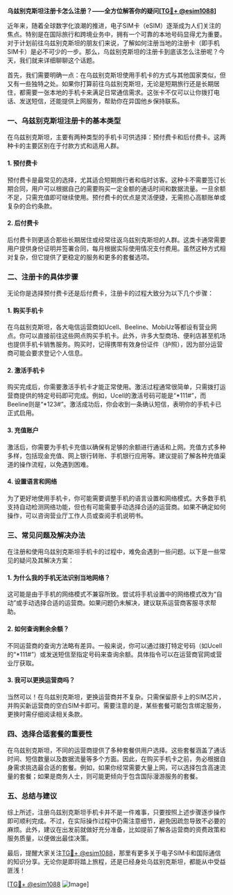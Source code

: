 **乌兹别克斯坦注册卡怎么注册？——全方位解答你的疑问[[TG💪+ @esim1088](https://t.me/s/esim1088)]**

近年来，随着全球数字化浪潮的推进，电子SIM卡（eSIM）逐渐成为人们关注的焦点。特别是在国际旅行和跨境业务中，拥有一个可靠的本地号码显得尤为重要。对于计划前往乌兹别克斯坦的朋友们来说，了解如何注册当地的注册卡（即手机SIM卡）是必不可少的一步。那么，乌兹别克斯坦的注册卡到底该怎么注册呢？今天，我们就来详细聊聊这个话题。

首先，我们需要明确一点：在乌兹别克斯坦使用手机卡的方式与其他国家类似，但又有一些独特之处。如果你打算前往乌兹别克斯坦，无论是短期旅行还是长期居住，都需要一张本地的手机卡来满足日常通信需求。这张卡不仅可以让你拨打电话、发送短信，还能提供上网服务，帮助你在异国他乡保持联系。

### **一、乌兹别克斯坦注册卡的基本类型**

在乌兹别克斯坦，主要有两种类型的手机卡可供选择：预付费卡和后付费卡。这两种卡的主要区别在于付款方式和适用人群。

#### **1. 预付费卡**
预付费卡是最常见的选择，尤其适合短期旅行者和临时访客。这种卡不需要签订长期合同，用户可以根据自己的需要购买一定金额的通话时间和数据流量。一旦余额不足，只需充值即可继续使用。预付费卡的优点是灵活便捷，无需担心高额账单或复杂的合约条款。

#### **2. 后付费卡**
后付费卡则更适合那些长期居住或经常往返乌兹别克斯坦的人群。这类卡通常需要用户提供身份证明并签署合同，每月根据实际使用情况支付费用。虽然这种方式相对复杂，但它提供了更稳定的服务和更多的套餐选项。

### **二、注册卡的具体步骤**

无论你是选择预付费卡还是后付费卡，注册卡的过程大致分为以下几个步骤：

#### **1. 购买手机卡**
在乌兹别克斯坦，各大电信运营商如Ucell、Beeline、MobiUz等都设有营业网点。你可以直接前往这些网点购买手机卡。此外，许多大型商场、便利店甚至机场也提供手机卡销售服务。购买时，记得携带有效身份证件（护照），因为部分运营商可能会要求登记个人信息。

#### **2. 激活手机卡**
购买完成后，你需要激活手机卡才能正常使用。激活过程通常很简单，只需拨打运营商提供的特定号码即可完成。例如，Ucell的激活号码可能是“*111#”，而Beeline则是“*123#”。激活成功后，你会收到一条确认短信，表明你的手机卡已正式启用。

#### **3. 充值账户**
激活后，你需要为手机卡充值以确保有足够的余额进行通话和上网。充值方式多种多样，包括现金充值、网上银行转账、手机银行应用等。建议提前了解各种充值渠道的操作流程，以免遇到困难。

#### **4. 设置语言和网络**
为了更好地使用手机卡，你可能需要调整手机的语言设置和网络模式。大多数手机支持自动检测网络功能，但也有可能需要手动选择合适的运营商。如果不确定如何操作，可以咨询营业厅工作人员或查阅手机说明书。

### **三、常见问题及解决办法**

在注册和使用乌兹别克斯坦手机卡的过程中，难免会遇到一些问题。以下是一些常见的疑问及其解决方案：

#### **1. 为什么我的手机无法识别当地网络？**
这可能是由于手机的网络模式不兼容所致。尝试将手机设置中的网络模式改为“自动”或手动选择合适的运营商。如果问题仍未解决，建议联系运营商客服寻求帮助。

#### **2. 如何查询剩余余额？**
不同运营商的查询方法略有差异。一般来说，你可以通过拨打特定号码（如Ucell的“*111#”）或发送短信至指定号码来查询余额。具体指令可以在运营商官网或营业厅获取。

#### **3. 我可以更换运营商吗？**
当然可以！在乌兹别克斯坦，更换运营商并不复杂。只需保留原卡上的SIM芯片，并购买新运营商的空白SIM卡即可。需要注意的是，某些套餐可能包含绑定服务，更换时需仔细阅读相关条款。

### **四、选择合适套餐的重要性**

在乌兹别克斯坦，不同的运营商提供了多种套餐供用户选择。这些套餐涵盖了通话时间、短信数量以及数据流量等多个方面。因此，在购买手机卡之前，务必根据自身需求挑选最合适的套餐。例如，如果你经常需要大量上网，可以选择包含高速流量的套餐；如果是商务人士，则可能更倾向于包含国际漫游服务的套餐。

### **五、总结与建议**

综上所述，注册乌兹别克斯坦手机卡并不是一件难事，只要按照上述步骤逐步操作即可顺利完成。不过，在实际操作过程中仍需注意细节，避免因疏忽导致不必要的麻烦。此外，建议在出发前就做好充分准备，比如提前了解各运营商的资费政策和服务质量，以便做出最佳决策。

最后，提醒大家关注[TG💪+ @esim1088](https://t.me/s/esim1088)，那里有更多关于电子SIM卡和国际通信的知识分享。无论你是即将踏上旅程，还是已经身处乌兹别克斯坦，都能从中受益匪浅！

[[TG💪+ @esim1088](https://t.me/s/esim1088) ![Image](https://i.postimg.cc/4NQfJmqS/Snipaste-2025-05-13-00-14-12.png)]